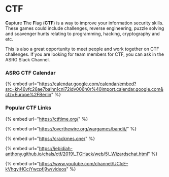 # CTF

**C**apture **T**he **F**lag \(**CTF**\) is a way to improve your information security skills.  These games could include challenges, reverse engineering, puzzle solving and scavenger hunts relating to programming, hacking, cryptography and etc.  

This is also a great opportunity to meet people and work together on CTF challenges.  If you are looking for team members for CTF, you can ask in the ASRG Slack Channel. 

### ASRG CTF Calendar

{% embed url="https://calendar.google.com/calendar/embed?src=kh46vfc26ae7balhn1cni72idv006h0r%40import.calendar.google.com&ctz=Europe%2FBerlin" %}

### Popular CTF Links

{% embed url="https://ctftime.org/" %}

{% embed url="https://overthewire.org/wargames/bandit/" %}

{% embed url="https://crackmes.one/" %}

{% embed url="https://jebidiah-anthony.github.io/chals/ctf/2019\_TGHack/web/5\_Wizardschat.html" %}

{% embed url="https://www.youtube.com/channel/UClcE-kVhqyiHCcjYwcpfj9w/videos" %}



